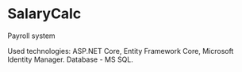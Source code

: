 # SalaryCalc
Payroll system

Used technologies: ASP.NET Core, Entity Framework Core, Microsoft Identity Manager.
Database - MS SQL.